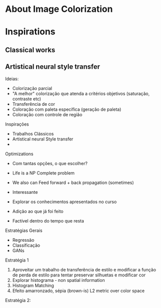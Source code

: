 # About Image Colorization




# Inspirations

## Classical works

## Artistical neural style transfer



Ideias:

- Colorização parcial
- "A melhor" colorização que  atenda a critérios objetivos (saturação, contraste etc)
- Transferência de cor
- Coloração com paleta específica (geração de paleta)
- Coloração com controle de região


Inspirações 

- Trabalhos Clássicos
- Artistical neural Style transfer
- 

Optimizations
- Com tantas opções, o que escolher?
- Life is a NP Complete problem
- We also can Feed forward + back propagation (sometimes)

- Interessante
- Explorar os conhecimentos apresentados no curso
- Adição ao que já foi feito
- Factível dentro do tempo que resta

Estratégias Gerais

- Regressão
- Classificação
- GANs


Estratégia 1
1. Aproveitar um trabalho de transferência de estilo e modificar a função de perda de estilo para tentar preservar silhuetas e modificar cor
2. Explorar histograma - non spatial information
3. Histogram Matching
4. Efeito amarronzado, sépia (brown-is) L2 metric over color space

Estratégia 2:
